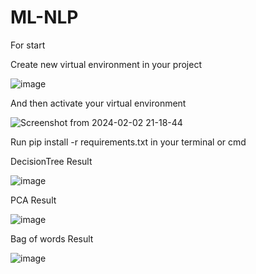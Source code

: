 # ML-NLP
 
For start

Create new virtual environment in your project 

  ![image](https://github.com/n1ckoli/ML-NLP/assets/124861436/ed6fdbeb-11c0-4c5e-94a2-fbecdcf5dd0a)
  
And then activate your virtual environment
  
  ![Screenshot from 2024-02-02 21-18-44](https://github.com/n1ckoli/ML-NLP/assets/124861436/d1f4c03d-be9a-4130-b21f-4cf4bfd7f84e)
  
Run pip install -r requirements.txt in your terminal or cmd

DecisionTree
Result

![image](https://github.com/n1ckoli/ML-NLP/assets/124861436/2a04b63b-7dd7-4052-95bc-01f6977ce4c2)

PCA
Result

![image](https://github.com/n1ckoli/ML-NLP/assets/124861436/c94e32e1-b2ca-46e7-a660-bba953e8e653)

Bag of words
Result

![image](https://github.com/n1ckoli/ML-NLP/assets/124861436/66c8b77f-6d95-41ad-9a32-1033750227be)
